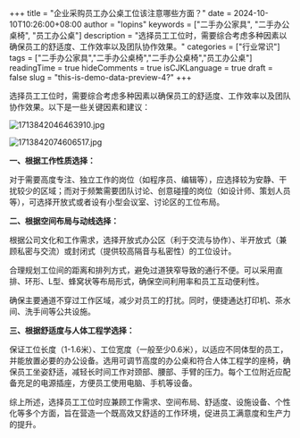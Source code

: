 +++
title = "企业采购员工办公桌工位该注意哪些方面？"
date = 2024-10-10T10:26:00+08:00
author = "lopins"
keywords = ["二手办公家具", "二手办公桌椅", "员工办公桌"]
description = "选择员工工位时，需要综合考虑多种因素以确保员工的舒适度、工作效率以及团队协作效果。"
categories = ["行业常识"]
tags = ["二手办公家具","二手办公桌椅","二手办公桌椅","员工办公桌"]
readingTime = true
hideComments = true
isCJKLanguage = true
draft = false
slug = "this-is-demo-data-preview-4?"
+++

选择员工工位时，需要综合考虑多种因素以确保员工的舒适度、工作效率以及团队协作效果。以下是一些关键因素和建议：

![1713842046463910.jpg](https://www.jdwy.cn/Upload/ueditor/image/20240423/1713842046463910.jpg)

![1713842074606517.jpg](https://www.jdwy.cn/Upload/ueditor/image/20240423/1713842074606517.jpg)

**一、根据工作性质选择：**

对于需要高度专注、独立工作的岗位（如程序员、编辑等），应选择较为安静、干扰较少的区域；而对于频繁需要团队讨论、创意碰撞的岗位（如设计师、策划人员等），可选择开放式或者设有小型会议室、讨论区的工位布局。

**二、根据空间布局与动线选择：**

根据公司文化和工作需求，选择开放式办公区（利于交流与协作）、半开放式（兼顾私密与交流）或封闭式（提供较高隔音与私密性）的工位设计。

合理规划工位间的距离和排列方式，避免过道狭窄导致的通行不便。可以采用直排、环形、L型、蜂窝状等布局形式，确保空间利用率和员工互动便利性。

确保主要通道不穿过工作区域，减少对员工的打扰。同时，便捷通达打印机、茶水间、洗手间等公共设施。

**三、根据舒适度与人体工程学选择：**

保证工位长度（1-1.6米）、工位宽度（一般至少0.6米），以适应不同体型的员工，并能放置必要的办公设备。选用可调节高度的办公桌和符合人体工程学的座椅，确保员工坐姿舒适，减轻长时间工作对颈部、腰部、手臂的压力。每个工位附近应配备充足的电源插座，方便员工使用电脑、手机等设备。

综上所述，选择员工工位时应兼顾工作需求、空间布局、舒适度、设施设备、个性化等多个方面，旨在营造一个既高效又舒适的工作环境，促进员工满意度和生产力的提升。